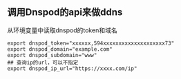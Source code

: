 ## 调用Dnspod的api来做ddns

从环境变量中读取dnspod的token和域名

```shell
export dnspod_token="xxxxxx,594xxxxxxxxxxxxxxxxxxxx73"
export dnspod_domain="example.com"
export dnspod_subdomain="www"
## 查询ip的url，可以不指定
export dnspod_ip_url="https://xxxx.com/ip"
```